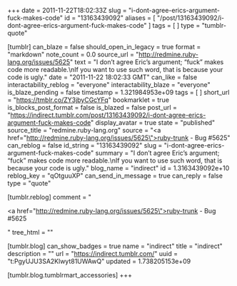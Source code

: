 +++
date = 2011-11-22T18:02:33Z
slug = "i-dont-agree-erics-argument-fuck-makes-code"
id = "13163439092"
aliases = [ "/post/13163439092/i-dont-agree-erics-argument-fuck-makes-code" ]
tags = [ ]
type = "tumblr-quote"

[tumblr]
can_blaze = false
should_open_in_legacy = true
format = "markdown"
note_count = 0.0
source_url = "http://redmine.ruby-lang.org/issues/5625"
text = "I don&rsquo;t agree Eric&rsquo;s argument; &ldquo;fuck&rdquo; makes code more readable.\nIf you want to use such word, that is because your code is ugly."
date = "2011-11-22 18:02:33 GMT"
can_like = false
interactability_reblog = "everyone"
interactability_blaze = "everyone"
is_blaze_pending = false
timestamp = 1.321984953e+09
tags = [ ]
short_url = "https://tmblr.co/ZY3jbyCGcYFq"
bookmarklet = true
is_blocks_post_format = false
is_blazed = false
post_url = "https://indirect.tumblr.com/post/13163439092/i-dont-agree-erics-argument-fuck-makes-code"
display_avatar = true
state = "published"
source_title = "redmine.ruby-lang.org"
source = "<a href=\"http://redmine.ruby-lang.org/issues/5625\">ruby-trunk - Bug #5625</a>"
can_reblog = false
id_string = "13163439092"
slug = "i-dont-agree-erics-argument-fuck-makes-code"
summary = "I don’t agree Eric’s argument; “fuck” makes code more readable.\nIf you want to use such word, that is because your code is ugly."
blog_name = "indirect"
id = 1.3163439092e+10
reblog_key = "qOtguuXP"
can_send_in_message = true
can_reply = false
type = "quote"

[tumblr.reblog]
comment = "<p><a href=\"http://redmine.ruby-lang.org/issues/5625\">ruby-trunk - Bug #5625</a></p>"
tree_html = ""

[tumblr.blog]
can_show_badges = true
name = "indirect"
title = "indirect"
description = ""
url = "https://indirect.tumblr.com/"
uuid = "t:PgyUJU3SA2Klwyt81UWAwQ"
updated = 1.738205153e+09

[tumblr.blog.tumblrmart_accessories]
+++
